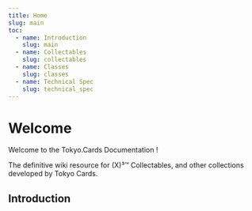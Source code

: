 ```yaml
---
title: Home
slug: main
toc:
  - name: Introduction
    slug: main 
  - name: Collectables 
    slug: collectables 
  - name: Classes 
    slug: classes 
  - name: Technical Spec 
    slug: technical_spec 
---
```


# Welcome

Welcome to the Tokyo.Cards Documentation !

The definitive wiki resource for (X)³™ Collectables, and other collections developed by Tokyo Cards.

## Introduction
